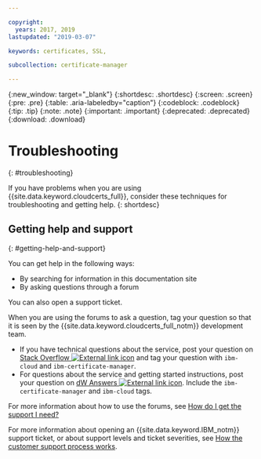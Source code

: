 ```yaml
---

copyright:
  years: 2017, 2019
lastupdated: "2019-03-07"

keywords: certificates, SSL, 

subcollection: certificate-manager

---
```


{:new_window: target="_blank"}
{:shortdesc: .shortdesc}
{:screen: .screen}
{:pre: .pre}
{:table: .aria-labeledby="caption"}
{:codeblock: .codeblock}
{:tip: .tip}
{:note: .note}
{:important: .important}
{:deprecated: .deprecated}
{:download: .download}

# Troubleshooting
{: #troubleshooting}

If you have problems when you are using {{site.data.keyword.cloudcerts_full}}, consider these techniques for troubleshooting and getting help.
{: shortdesc}

## Getting help and support
{: #getting-help-and-support}



You can get help in the following ways:

- By searching for information in this documentation site
- By asking questions through a forum

You can also open a support ticket.

When you are using the forums to ask a question, tag your question so that it is seen by the {{site.data.keyword.cloudcerts_full_notm}} development team.

- If you have technical questions about the service, post your question on [Stack Overflow ![External link icon](../../icons/launch-glyph.svg "External link icon")](http://stackoverflow.com/search?q=ibm-certificate-manager+ibm-cloud) and tag your question with `ibm-cloud` and `ibm-certificate-manager`.  
- For questions about the service and getting started instructions, post your question on [dW Answers ![External link icon](../../icons/launch-glyph.svg "External link icon")](https://developer.ibm.com/answers/search.html?f=&type=question&q=ibm-certificate-manager&q=ibm-cloud). Include the `ibm-certificate-manager` and `ibm-cloud` tags.

For more information about how to use the forums, see [How do I get the support I need?](/docs/get-support?topic=get-support-getting-customer-support#getting-customer-support)

For more information about opening an {{site.data.keyword.IBM_notm}} support ticket, or about support levels and ticket severities, see [How the customer support process works](/docs/get-support/getstarttssup.html).
